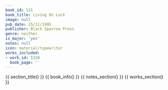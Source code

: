 ```yaml
---
book_id: 131
book_title: Living On Luck
image: null
pub_date: 15/11/1995
publisher: Black Sparrow Press
genre: neither
is_major: 'yes'
notes: null
icon: material/typewriter
works_included:
- work_id: 5320
  book_page: ''
---
```


{{ section_title() }}
{{ book_info() }}
{{ notes_section() }}
{{ works_section() }}
